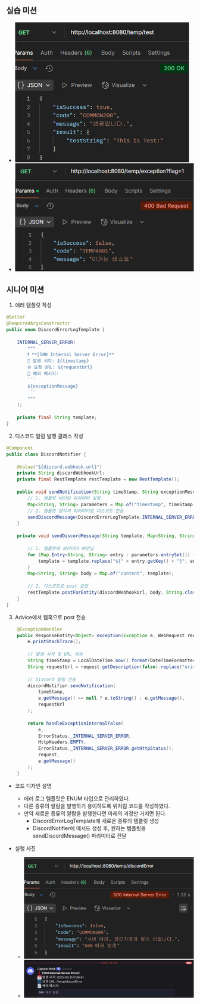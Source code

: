 ## 실습 미션
- ![실습1.png](%EC%8B%A4%EC%8A%B51.png)
- ![실습2.png](%EC%8B%A4%EC%8A%B52.png)


## 시니어 미션
1. 에러 템플릿 작성
```java
@Getter
@RequiredArgsConstructor
public enum DiscordErrorLogTemplate {

	INTERNAL_SERVER_ERROR(
		"""
		❗ **[500 Internal Server Error]**
		📅 발생 시각: ${timestamp}
		🌐 요청 URL: ${requestUrl}
		📄 예외 메시지:
		```
		${exceptionMessage}
		```
		"""
	);

	private final String template;
}
```

2. 디스코드 알람 발행 클래스 작성
```java
@Component
public class DiscordNotifier {

	@Value("${discord.webhook.url}")
	private String discordWebhookUrl;
	private final RestTemplate restTemplate = new RestTemplate();

	public void sendNotification(String timeStamp, String exceptionMessage, String requestUrl) {
		// 1. 템플릿 바인딩 파라미터 설정
		Map<String, String> parameters = Map.of("timestamp", timeStamp, "requestUrl", requestUrl, "exceptionMessage", exceptionMessage);
		// 2. 템플릿 양식과 파라미터로 디스코드 전송
		sendDiscordMessage(DiscordErrorLogTemplate.INTERNAL_SERVER_ERROR.getTemplate(), parameters);
	}

	private void sendDiscordMessage(String template, Map<String, String> parameters) {

		// 1. 템플릿에 파라미터 바인딩
		for (Map.Entry<String, String> entry : parameters.entrySet()) {
			template = template.replace("${" + entry.getKey() + "}", entry.getValue());
		}
		Map<String, String> body = Map.of("content", template);

		// 2. 디스코드로 post 요청
		restTemplate.postForEntity(discordWebhookUrl, body, String.class);
	}
}
```

3. Advice에서 웹훅으로 post 전송
```java
	@ExceptionHandler
	public ResponseEntity<Object> exception(Exception e, WebRequest request) {
		e.printStackTrace();

		// 발생 시각 및 URL 파싱
		String timeStamp = LocalDateTime.now().format(DateTimeFormatter.ofPattern("yyyy-MM-dd HH:mm:ss"));
		String requestUrl = request.getDescription(false).replace("uri=", "");

		// Discord 알림 전송
		discordNotifier.sendNotification(
			timeStamp,
			e.getMessage() == null ? e.toString() : e.getMessage(),
			requestUrl
		);

		return handleExceptionInternalFalse(
			e,
			ErrorStatus._INTERNAL_SERVER_ERROR,
			HttpHeaders.EMPTY,
			ErrorStatus._INTERNAL_SERVER_ERROR.getHttpStatus(),
			request,
			e.getMessage()
		);
	}
```


- 코드 디자인 설명
  - 에러 로그 템플릿은 ENUM 타입으로 관리하였다.
  - 다른 종류의 알람을 발행하기 용이하도록 위처럼 코드를 작성하였다.
  - 만약 새로운 종류의 알람을 발행한다면 아래의 과정만 거치면 된다.
    - DiscordErrorLogTemplate에 새로운  종류의 템플릿 생성
    - DiscordNotifier에 메서드 생성 후, 원하는 템플릿을 sendDiscordMessage() 파라미터로 전달


- 실행 사진
  - ![시니어과정1.png](%EC%8B%9C%EB%8B%88%EC%96%B4%EA%B3%BC%EC%A0%951.png)
  - ![시니어과정2.png](%EC%8B%9C%EB%8B%88%EC%96%B4%EA%B3%BC%EC%A0%952.png)
